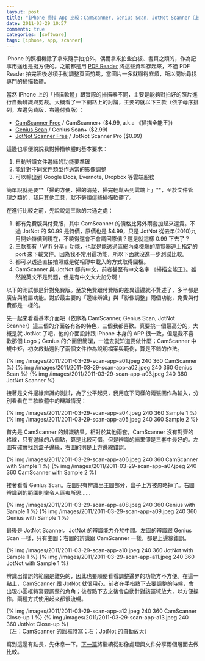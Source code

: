 ```yaml
---
layout: post
title: "iPhone 掃描 App 比較：CamScanner, Genius Scan, JotNot Scanner（上）"
date: 2011-03-29 10:57
comments: true
categories: [software]
tags: [iphone, app, scanner]
---
```


iPhone 的照相機除了拿來隨手拍拍外，偶爾拿來拍些白板、書頁之類的，作為記事用途也是挺方便的。之前都是用 [PDF Reader][apple] 將這些資料存起來，不過 PDF Reader 拍完照後必須手動調整頁面剪裁，當圖片一多就顯得麻煩，所以開始尋找專門的掃描軟體。

當然 iPhone 上的「掃描軟體」跟實際的掃描器不同，主要是能夠對拍好的照片進行自動辨識與剪裁。大概看了一下網路上的討論，主要的就以下三款（依字母序排列，左邊免費版，右邊付費版）：

<!-- more -->

- [CamScanner Free][apple 2] / CamScanner+ ($4.99, a.k.a 《掃描全能王》)
- [Genius Scan][apple 3] / Genius Scan+ ($2.99)
- [JotNot Scanner Free][apple 4] / JotNot Scanner Pro ($0.99)

這邊也順便說說我對掃描軟體的基本要求：

1. 自動辨識文件邊緣的功能要準確
2. 能針對不同文件類型作適當的影像調整
3. 可以輸出到 Google Docs, Evernote, Dropbox 等雲端服務

簡單說就是要**「掃的方便、掃的清楚，掃完輕鬆丟到雲端上」**，至於文件管理之類的，我用其他工具，就不勞煩這些掃描軟體了。

在進行比較之前，先說說這三款的共通之處：

1. 都有免費版與付費版，其中 CamScanner 的價格比另外兩套加起來還貴。不過 JotNot 的 $0.99 是特價，原價也是 $4.99，只是 JotNot 從去年(2010)九月開始特價到現在，不曉得還會不會調回原價？還是就這樣 0.99 下去了？
2. 三款都有「Wifi 分享」功能，也就是能透過區網內桌機端的瀏覽器連上指定的 port 來下載文件。因為我不常用這功能，所以下面就沒進一步測試比較。
3. 都可以透過直接拍照或是從相簿中載入的方式取得圖檔。
4. CamScanner 與 JotNot 都有中文，前者甚至有中文名字 《掃描全能王》。雖然說英文不是問題，但是有中文大大加分啊！

以下的測試都是針對免費版。至於免費跟付費版的差異這邊就不贅述了，多半都是廣告與附屬功能。對於最主要的「邊緣辨識」與「影像調整」兩個功能，免費與付費都是一樣的。

先一起來看看基本介面吧（依序為 CamScanner, Genius Scan, JotNot Scanner）這三個的介面各有各的特色，三個我都喜歡。真要挑一個最高分的，大概是就 JotNot 了吧，他的介面設計跟 iPhone 本身的 APP 很一致，但是我不喜歡那個 Logo；Genius 的介面很簡潔，一進去就知道要做什麼；CamScanner 中規中矩，初次啟動還附了兩個文件作為說明檔案與範例，算是不錯的作法。

{% img /images/2011/2011-03-29-scan-app-a01.jpeg 240 360 CamScanner %}
{% img /images/2011/2011-03-29-scan-app-a02.jpeg 240 360 Genius Scan %}
{% img /images/2011/2011-03-29-scan-app-a03.jpeg 240 360 JotNot Scanner %}

接著是文件邊緣辨識的測試，為了公平起見，我用底下同樣的兩張圖作為輸入，分別看看在三款軟體中的辨識情況：

{% img /images/2011/2011-03-29-scan-app-a04.jpeg 240 360 Sample 1 %}
{% img /images/2011/2011-03-29-scan-app-a05.jpeg 240 360 Sample 2 %}

首先是 CamScanner 的辨識結果。相對於其他兩套，CamScanner 沒有對齊的格線，只有邊緣的八個點，算是比較可惜，但是辨識的結果卻是三套中最好的。左圖有確實找到盒子邊緣，右圖的則是上方邊線錯誤。

{% img /images/2011/2011-03-29-scan-app-a06.jpeg 240 360 CamScanner with Sample 1 %}
{% img /images/2011/2011-03-29-scan-app-a07.jpeg 240 360 CamScanner with Sample 2 %}

接著看看 Genius Scan。左圖只有辨識出主圖部分，盒子上方被忽略掉了。右圖辨識到的範圍則蠻令人匪夷所思......

{% img /images/2011/2011-03-29-scan-app-a08.jpeg 240 360 Genius with Sample 1 %}
{% img /images/2011/2011-03-29-scan-app-a09.jpeg 240 360 Genius with Sample 1 %}

最後是 JotNot Scanner。JotNot 的辨識能力介於中間。左圖的辨識跟 Genius Scan 一樣，只有主圖；右圖的辨識跟 CamScanner 一樣，都是上邊線錯誤。

{% img /images/2011/2011-03-29-scan-app-a10.jpeg 240 360 JotNot with Sample 1 %}
{% img /images/2011/2011-03-29-scan-app-a11.jpeg 240 360 JotNot with Sample 1 %}

辨識出錯誤的範圍是難免的，因此也要順便看看調整邊界的功能方不方便。在這一點上，CamScanner 跟 JotNot 就很用心。前者在手指點下去要調整的時候，會出現小圓框特寫要調整的角角；後者點下去之後會自動針對該區域放大，以方便操作。兩種方式使用起來都很流暢。

{% img /images/2011/2011-03-29-scan-app-a12.jpeg 240 360 CamScanner Close-up 1 %}
{% img /images/2011/2011-03-29-scan-app-a13.jpeg 240 360 JotNot Close-up %}  
（左：CamScanner 的圓框特寫；右：JotNot 的自動放大）

寫到這邊有點長，先休息一下。[下一篇](/blog/2011/03/29/scanner-app-review-part-2/)將繼續從影像處理與文件分享兩個層面去做比較。

[apple]: http://itunes.apple.com/tw/app/pdf-reader-file-scanner-file/id325924458?mt=8
[apple 2]: http://itunes.apple.com/us/app/camscanner-free/id388627783?mt=8#
[apple 3]: http://itunes.apple.com/us/app/genius-scan/id377672876?mt=8
[apple 4]: http://itunes.apple.com/us/app/jotnot-scanner-free/id310789464?mt=8#

